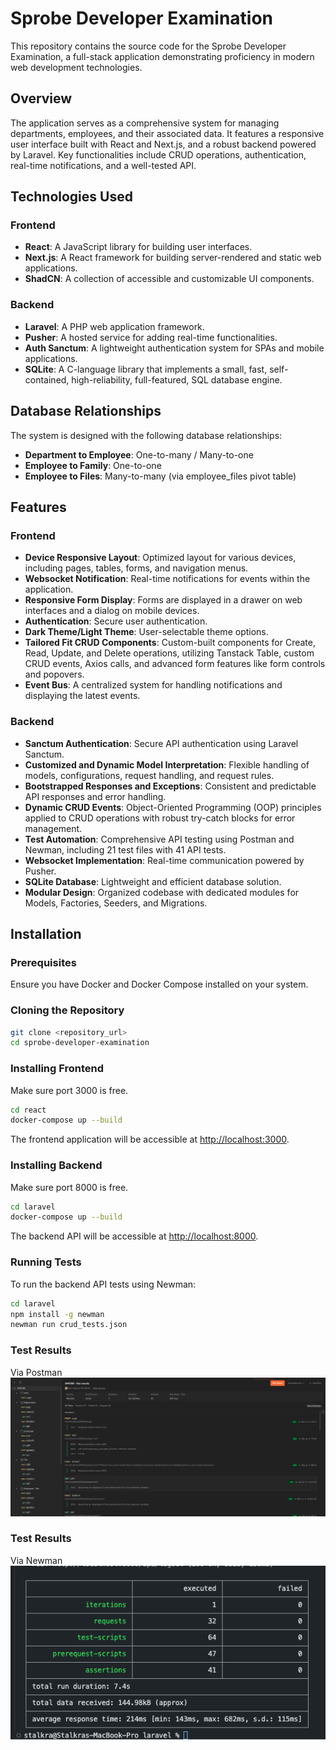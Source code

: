 # Sprobe Developer Examination

This repository contains the source code for the Sprobe Developer Examination, a full-stack application demonstrating proficiency in modern web development technologies.

## Overview

The application serves as a comprehensive system for managing departments, employees, and their associated data. It features a responsive user interface built with React and Next.js, and a robust backend powered by Laravel. Key functionalities include CRUD operations, authentication, real-time notifications, and a well-tested API.

## Technologies Used

### Frontend

- **React**: A JavaScript library for building user interfaces.
- **Next.js**: A React framework for building server-rendered and static web applications.
- **ShadCN**: A collection of accessible and customizable UI components.

### Backend

- **Laravel**: A PHP web application framework.
- **Pusher**: A hosted service for adding real-time functionalities.
- **Auth Sanctum**: A lightweight authentication system for SPAs and mobile applications.
- **SQLite**: A C-language library that implements a small, fast, self-contained, high-reliability, full-featured, SQL database engine.

## Database Relationships

The system is designed with the following database relationships:

- **Department to Employee**: One-to-many / Many-to-one
- **Employee to Family**: One-to-one
- **Employee to Files**: Many-to-many (via employee_files pivot table)

## Features

### Frontend

- **Device Responsive Layout**: Optimized layout for various devices, including pages, tables, forms, and navigation menus.
- **Websocket Notification**: Real-time notifications for events within the application.
- **Responsive Form Display**: Forms are displayed in a drawer on web interfaces and a dialog on mobile devices.
- **Authentication**: Secure user authentication.
- **Dark Theme/Light Theme**: User-selectable theme options.
- **Tailored Fit CRUD Components**: Custom-built components for Create, Read, Update, and Delete operations, utilizing Tanstack Table, custom CRUD events, Axios calls, and advanced form features like form controls and popovers.
- **Event Bus**: A centralized system for handling notifications and displaying the latest events.

### Backend

- **Sanctum Authentication**: Secure API authentication using Laravel Sanctum.
- **Customized and Dynamic Model Interpretation**: Flexible handling of models, configurations, request handling, and request rules.
- **Bootstrapped Responses and Exceptions**: Consistent and predictable API responses and error handling.
- **Dynamic CRUD Events**: Object-Oriented Programming (OOP) principles applied to CRUD operations with robust try-catch blocks for error management.
- **Test Automation**: Comprehensive API testing using Postman and Newman, including 21 test files with 41 API tests.
- **Websocket Implementation**: Real-time communication powered by Pusher.
- **SQLite Database**: Lightweight and efficient database solution.
- **Modular Design**: Organized codebase with dedicated modules for Models, Factories, Seeders, and Migrations.

## Installation

### Prerequisites

Ensure you have Docker and Docker Compose installed on your system.

### Cloning the Repository

```bash
git clone <repository_url>
cd sprobe-developer-examination
```

### Installing Frontend

Make sure port 3000 is free.

```bash
cd react
docker-compose up --build
```

The frontend application will be accessible at [http://localhost:3000](http://localhost:3000).

### Installing Backend

Make sure port 8000 is free.

```bash
cd laravel
docker-compose up --build
```

The backend API will be accessible at [http://localhost:8000](http://localhost:8000).

### Running Tests

To run the backend API tests using Newman:

```bash
cd laravel
npm install -g newman
newman run crud_tests.json
```

### Test Results

Via Postman
![Logo](images/postman.png)

### Test Results

Via Newman
![Logo](images/newman.png)
